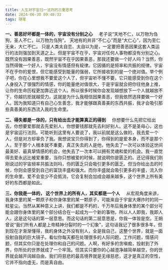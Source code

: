 ```yaml
---
title: 人生对宇宙归一法则的三重思考
date: 2024-06-30 09:40:33
tags: 随笔
---
```

**一、善恶好坏都是一体的，宇宙没有分别之心**
&nbsp;&nbsp;&nbsp;&nbsp;老子说“天地不仁，以万物为刍狗，圣人不仁，以万物为刍狗”。
天地有的并非“不仁心”而是“大仁心”，因为至仁无亲，大仁不仁。
只是人类太自恋、太自以为是，一定要把善恶因果这套人类运行的法则强加到天道之上。但是宇宙不在乎，宇宙对任何人事物都没有分别之心。既然没有因果善恶，既然宇宙不在乎因果善恶，那我还要做一个好人吗？当然，你当然得做一个好人，宇宙没有情感但有规律。它因循的是频率和共振的规律。宇宙不在乎你的爱恨，但它能感受到能量的强弱，它所接收到的是一个绝对值。举个例子吧，你在心里想我不要爱这个人了，但宇宙听不懂不要，它只能感受到你在这个人身投入了很强烈的情感，你的能量绝对值很大，于是宇宙就会把你往他身上推，让你的生命历程更加靠近这个人。所以很多时候你会发现越想放下一个人就越放不下，你越抗拒就越受力。这就是为什么我相信因果善恶，但我依然选择要做一个好人。因为我知道只有自己心生善念，我才能够跟真善美的东西共振，我才会吸引那些真善美的东西流入我的生命里。

**二、得失都是一体的，只有给出去才能算真正的得到**
&nbsp;&nbsp;&nbsp;&nbsp;你想要什么先把它给出去，你想要爱那就去先爱别人，你想要钱那就先去利好别人。这不是圣母心，这也是宇宙运行法则。可能听到这里有人要说了，我以前就是这么做的，我去爱一个人，但是对方却辜负了我。我想说宝贝你得到了，你得到的是爱本身，而不是那个人，至于那个人根本就不重要，真正失去的人是他，他失去了一次可以体验这世间最美好、最真挚情感的机会，他失去了一次本可以拥有灵魂和爱的机会。我一直觉得去爱永远比被爱重要，当你只想被爱的时候，就说明你是匮乏的。还记得我们刚刚说过的宇宙频率共振法则吗，你的匮乏只会吸引更多的匮乏。但当你给出去的时候，你则会感受到自己的富饶丰盛和强大。而你丰盛就会吸引更多的丰盛，流入你的生命里。爱不会变少不会抵消，它会复制会加成会越来越多，这个世界上所有美好的东西都是如此。

**三、你我是一体的， 这个世界上的所有人，其实都是一个人**
&nbsp;&nbsp;&nbsp;&nbsp;从宏观角度来讲，我身体里的某一颗原子和你身体里的某一颗原子，可能来自于宇宙大爆炸时的同一粒星尘。当然从某种意义上讲，我们都是不朽的，千万年后我身体里的某个部分可能会跟你身体里的某个部分结合在一起成为一个新的事物，所以人人即我，我即人人。这是这句话的第一层意思。而这句话的第二层意思是，你我一体皆是空。王朔曾说“我们所有人都是上帝精神分裂时的一个幻象”，这句话我记了很多很多年，但到现在才渐渐懂得，我的身体之外没有别人，全是我自己，这整个世界，就是一面投射自我的巨大镜子。看似你每天都在处理很多的人际问题，工作问题，情感问题，但其实你只是在处理你和自己的问题。人啊，有好多的贪嗔痴，投射到了外界，你所处的世界就成了一个牢笼。但其实只要你的心越澄净越简单越空，你的世界就会越开阔越自由，我们将慈悲的最高境界就是无缘慈悲，这才是真正的空性，它并不指向虚无，而是真自由。

